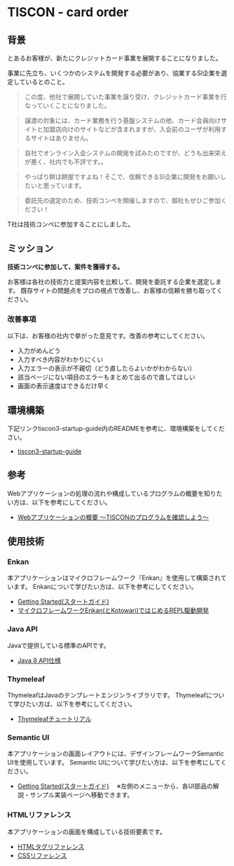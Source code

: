 # TISCON - card order

## 背景

とあるお客様が、新たにクレジットカード事業を展開することになりました。

事業に先立ち、いくつかのシステムを開発する必要があり、協業するSI企業を選定しているとのこと。

> この度、他社で展開していた事業を譲り受け、クレジットカード事業を行なっていくことになりました。

> 譲渡の対象には、カード業務を行う基盤システムの他、カード会員向けサイトと加盟店向けのサイトなどが含まれますが、入会前のユーザが利用するサイトはありません。

> 自社でオンライン入会システムの開発を試みたのですが、どうも出来栄えが悪く、社内でも不評です。。

> やっぱり餅は餅屋ですよね！そこで、信頼できるSI企業に開発をお願いしたいと思っています。

> 委託先の選定のため、技術コンペを開催しますので、御社もぜひご参加ください！

T社は技術コンペに参加することにしました。

## ミッション

**技術コンペに参加して、案件を獲得する。**

お客様は各社の技術力と提案内容を比較して、開発を委託する企業を選定します。
既存サイトの問題点をプロの視点で改善し、お客様の信頼を勝ち取ってください。

### 改善事項

以下は、お客様の社内で挙がった意見です。改善の参考にしてください。

 - 入力がめんどう
 - 入力すべき内容がわかりにくい
 - 入力エラーの表示が不親切（どう直したらよいかがわからない）
 - 該当ページにない項目のエラーもまとめて出るので直してほしい
 - 画面の表示速度はできるだけ早く

## 環境構築

下記リンクtiscon3-startup-guide内のREADMEを参考に、環境構築をしてください。
- [tiscon3-startup-guide](https://github.com/tiscon/tiscon3-startup-guide)

## 参考

Webアプリケーションの処理の流れや構成しているプログラムの概要を知りたい方は、以下を参考にしてください。
- [Webアプリケーションの概要 ～TISCONのプログラムを確認しよう～](https://github.com/tiscon/tiscon3-startup-guide/blob/master/content/web-overview.md)

## 使用技術
### Enkan
本アプリケーションはマイクロフレームワーク『Enkan』を使用して構築されています。
Enkanについて学びたい方は、以下を参考にしてください。
- [Getting Started(スタートガイド)](https://enkan.github.io/getting-started.html)
- [マイクロフレームワークEnkan(とKotowari)ではじめるREPL駆動開発](http://www.slideshare.net/kawasima/enkankotowarirepl)

### Java API
Javaで提供している標準のAPIです。
- [Java 8 API仕様](https://docs.oracle.com/javase/jp/8/docs/api/)

### Thymeleaf
ThymeleafはJavaのテンプレートエンジンライブラリです。
Thymeleafについて学びたい方は、以下を参考にしてください。
- [Thymeleafチュートリアル](http://www.thymeleaf.org/doc/tutorials/3.0/usingthymeleaf_ja.html)

### Semantic UI
本アプリケーションの画面レイアウトには、デザインフレームワークSemantic UIを使用しています。
Semantic UIについて学びたい方は、以下を参考にしてください。
- [Getting Started(スタートガイド)](http://semantic-ui.com/introduction/getting-started.html)
　※左側のメニューから、各UI部品の解説・サンプル実装ページへ移動できます。

### HTMLリファレンス
本アプリケーションの画面を構成している技術要素です。
- [HTMLタグリファレンス](http://www.htmq.com/html/indexm.shtml)
- [CSSリファレンス](http://www.htmq.com/style/index.shtml)


